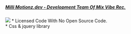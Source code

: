 # <h5><a href="https://instagram.com/millimotionz">Milli Motionz.dev - Development Team Of Mix Vibe Rec.</a></h5>
<img src="https://cdn.jsdelivr.net/gh/mvrec/b2root.dev.mvr@master/img/credits/mvr_b2root.dev.png"/>
* Licensed Code With No Open Source Code.<br/>
* Css & jquery library
